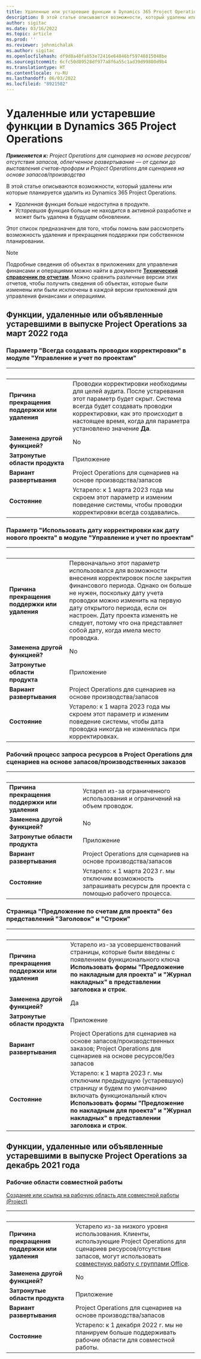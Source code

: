 ```yaml
---
title: Удаленные или устаревшие функции в Dynamics 365 Project Operations
description: В этой статье описываются возможности, который удалены или которые планируется удалить из Dynamics 365 Project Operations.
author: sigitac
ms.date: 03/16/2022
ms.topic: article
ms.prod: ''
ms.reviewer: johnmichalak
ms.author: sigitac
ms.openlocfilehash: df9d8a40fa853e72416e64846bf59748815048be
ms.sourcegitcommit: 6cfc50d89528df977a8f6a55c1ad39d99800d9b4
ms.translationtype: HT
ms.contentlocale: ru-RU
ms.lasthandoff: 06/03/2022
ms.locfileid: "8921502"
---
```

# <a name="removed-or-deprecated-features-in-dynamics-365-project-operations"></a>Удаленные или устаревшие функции в Dynamics 365 Project Operations

_**Применяется к:** Project Operations для сценариев на основе ресурсов/отсутствия запасов, облегченное развертывание — от сделки до выставления счетов-проформ и Project Operations для сценариев на основе запасов/производства_

В этой статье описываются возможности, который удалены или которые планируется удалить из Dynamics 365 Project Operations.

- *Удаленная* функция больше недоступна в продукте.
- *Устаревшая* функция больше не находится в активной разработке и может быть удалена в будущем обновлении.

Этот список предназначен для того, чтобы помочь вам рассмотреть возможность удаления и прекращения поддержки при собственном планировании.

> [!NOTE]
> Подробные сведения об объектах в приложениях для управления финансами и операциями можно найти в документе [**Технический справочник по отчетам**](/dynamics/s-e/global/axtechrefrep_61). Можно сравнить различные версии этих отчетов, чтобы получить сведения об объектах, которые были изменены или были исключены в каждой версии приложений для управления финансами и операциями.

## <a name="features-removed-or-deprecated-in-the-project-operations-march-2022-release"></a>Функции, удаленные или объявленные устаревшими в выпуске Project Operations за март 2022 года

### <a name="project-management-and-accounting-always-create-adjustment-transaction-parameter"></a>Параметр "Всегда создавать проводки корректировки" в модуле "Управление и учет по проектам"

| &nbsp; | &nbsp; |
|--------|--------|
| **Причина прекращения поддержки или удаления** | Проводки корректировки необходимы для целей аудита. После устаревания этот параметр будет скрыт. Система всегда будет создавать проводки корректировки, как это происходит в настоящее время, когда для параметра установлено значение **Да**. |
| **Заменена другой функцией?** | No |
| **Затронутые области продукта** | Приложение |
| **Вариант развертывания** | Project Operations для сценариев на основе производства/запасов |
| **Состояние** | Устарело: к 1 марта 2023 года мы скроем этот параметр и изменим поведение системы, чтобы проводки корректировки всегда создавались. |

### <a name="project-management-and-accounting-use-adjustment-date-as-new-project-date-parameter"></a>Параметр "Использовать дату корректировки как дату нового проекта" в модуле "Управление и учет по проектам"

| &nbsp; | &nbsp; |
|--------|--------|
| **Причина прекращения поддержки или удаления** | Первоначально этот параметр использовался для возможности внесения корректировок после закрытия финансового периода. Однако он больше не нужен, поскольку дату учета проводки можно изменить на первую дату открытого периода, если он настроен. Дату проекта изменять не следует, потому что она представляет собой дату, когда имела место проводка. |
| **Заменена другой функцией?** | No |
| **Затронутые области продукта** | Приложение |
| **Вариант развертывания** | Project Operations для сценариев на основе производства/запасов |
| **Состояние** | Устарело: к 1 марта 2023 года мы скроем этот параметр и изменим поведение системы, чтобы дата проводка никогда не изменялась при корректировках. |

### <a name="resource-request-workflow-in-project-operations-for-stockedproduction-based-scenarios"></a>Рабочий процесс запроса ресурсов в Project Operations для сценариев на основе запасов/производственных заказов

| &nbsp; | &nbsp; |
|--------|--------|
| **Причина прекращения поддержки или удаления** | Устарел из-за ограниченного использования и ограничений на объем проводок. |
| **Заменена другой функцией?** | No |
| **Затронутые области продукта** | Приложение |
| **Вариант развертывания** | Project Operations для сценариев на основе производства/запасов |
| **Состояние** | Устарело: к 1 марта 2023 г. мы отключим возможность запрашивать ресурсы для проекта с помощью рабочего процесса. |

### <a name="project-invoice-proposal-page-without-header-and-lines-views"></a>Страница "Предложение по счетам для проекта" без представлений "Заголовок" и "Строки"

| &nbsp; | &nbsp; |
|--------|--------|
| **Причина прекращения поддержки или удаления** | Устарело из-за усовершенствований страницы, которые были введены с появлением функционального ключа **Использовать формы "Предложение по накладным для проекта" и "Журнал накладных" в представлении заголовка и строк**. |
| **Заменена другой функцией?** | Да |
| **Затронутые области продукта** | Приложение |
| **Вариант развертывания** | Project Operations для сценариев на основе запасов/производственных заказов; Project Operations для сценариев на основе ресурсов/без запасов |
| **Состояние** | Устарело: к 1 марта 2023 г. мы отключим предыдущую (устаревшую) страницу и будем по умолчанию включать функциональный ключ **Использовать формы "Предложение по накладным для проекта" и "Журнал накладных" в представлении заголовка и строк**. |

## <a name="features-removed-or-deprecated-in-the-project-operations-december-2021-release"></a>Функции, удаленные или объявленные устаревшими в выпуске Project Operations за декабрь 2021 года

### <a name="collaboration-workspaces"></a>Рабочие области совместной работы

[Создание или ссылка на рабочую область для совместной работы (Project)](/dynamicsax-2012/appuser-itpro/create-or-link-to-a-collaboration-workspace-project)

| &nbsp; | &nbsp; |
|--------|--------|
| **Причина прекращения поддержки или удаления** | Устарело из-за низкого уровня использования. Клиенты, использующие Project Operations для сценариев ресурсов/отсутствия запасов, могут использовать [совместную работу с группами Office](../project-management/collaboration-groups.md). |
| **Заменена другой функцией?** | No |
| **Затронутые области продукта** | Приложение  |
| **Вариант развертывания** | Project Operations для сценариев на основе производства/запасов |
| **Состояние** | Устарело: к 1 декабря 2022 г. мы не планируем больше поддерживать рабочие области для совместной работы. |
